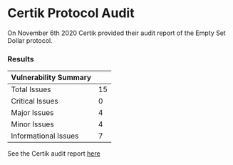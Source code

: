 # Certik Protocol Audit
On November 6th 2020 Certik provided their audit report of the Empty Set Dollar protocol. 

### Results

| Vulnerability Summary |      |
| --------------------- | ---- |
| Total Issues          | 15   |
| Critical Issues       | 0    |
| Major Issues          | 4    |
| Minor Issues          | 4    |
| Informational Issues  | 7    |


See the Certik audit report [here](https://github.com/emptysetsquad/dollar/blob/master/audit/REP-Dollar-06-11-20.pdf)